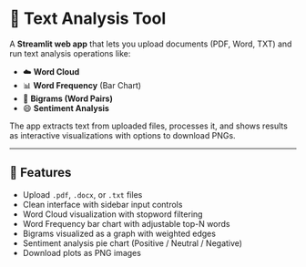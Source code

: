 # 📄 Text Analysis Tool


A **Streamlit web app** that lets you upload documents (PDF, Word, TXT) and run text analysis operations like:


- ☁️ **Word Cloud**
- 📊 **Word Frequency** (Bar Chart)
- 🔗 **Bigrams (Word Pairs)**
- 😄 **Sentiment Analysis**


The app extracts text from uploaded files, processes it, and shows results as interactive visualizations with options to download PNGs.


---


## 🚀 Features
- Upload `.pdf`, `.docx`, or `.txt` files
- Clean interface with sidebar input controls
- Word Cloud visualization with stopword filtering
- Word Frequency bar chart with adjustable top-N words
- Bigrams visualized as a graph with weighted edges
- Sentiment analysis pie chart (Positive / Neutral / Negative)
- Download plots as PNG images
